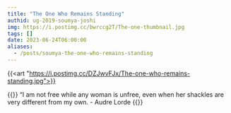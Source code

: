```yaml
---
title: "The One Who Remains Standing"
authid: ug-2019-soumya-joshi
img: https://i.postimg.cc/bwrccg2T/The-one-thumbnail.jpg
tags: []
date: 2023-06-24T06:00:00
aliases:
  - /posts/soumya-the-one-who-remains-standing
---
```


{{<art "https://i.postimg.cc/DZJwvFJx/The-one-who-remains-standing.jpg">}}

{{<quote>}}
“I am not free while any woman is unfree, even when her shackles are very different from my own. - Audre Lorde
{{</quote>}}
